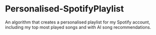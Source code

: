 # Personalised-SpotifyPlaylist
An algorithm that creates a personalised playlist for my Spotify account, including my top most played songs and with AI song recommendations.
